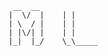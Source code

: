 
     __  __                      
    |  \/  |    | |               
    | \  / |    | |                                               
    | |\/| |    | | 
    |_|  |_/    \_\_____
  